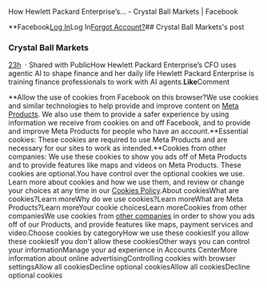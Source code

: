 How Hewlett Packard Enterprise’s... - Crystal Ball Markets | Facebook

**Facebook[Log In](https://www.facebook.com/login/device-based/regular/login/?login_attempt=1&next=https%3A%2F%2Fwww.facebook.com%2FCrystalBallMarkets%2Fposts%2Fhow-hewlett-packard-enterprises-cfo-uses-agentic-ai-to-shape-finance-and-her-dai%2F1133272152159229%2F)Log In[Forgot Account?](https://www.facebook.com/recover/initiate?ars=royal_blue_bar)## Crystal Ball Markets's post

### Crystal Ball Markets

[23h](https://www.facebook.com/CrystalBallMarkets/posts/pfbid02Z5SfE5sjv6zQjcYkfCnp9dwTr3Jy8P2VqyN9MeVyMfuCCMy1UH3bt1Bsz16eNMuql?__cft__[0]=AZVEP0XhVzxQVDvKAhdjCPDO9YnXxnOnHd4rj2iERSM-OQe8FY_AMToWFaiT8wjdGC_vczy-20Ehq9UaSyBliwzNRvl5sAz3PyRNDuziZMz7ZPMI3OIuDP1JO6aUrZEaNZ7zEjpojnyiDmqR9YZvobakxGra53ZI4WTSvM41s_J_Ww&__tn__=%2CO%2CP-R)  · Shared with PublicHow Hewlett Packard Enterprise’s CFO uses agentic AI to shape finance and her daily life Hewlett Packard Enterprise is training finance professionals to work with AI agents.**Like**Comment

**Allow the use of cookies from Facebook on this browser?We use cookies and similar technologies to help provide and improve content on [Meta Products](https://www.facebook.com/help/1561485474074139). We also use them to provide a safer experience by using information we receive from cookies on and off Facebook, and to provide and improve Meta Products for people who have an account.**Essential cookies: These cookies are required to use Meta Products and are necessary for our sites to work as intended.**Cookies from other companies: We use these cookies to show you ads off of Meta Products and to provide features like maps and videos on Meta Products. These cookies are optional.You have control over the optional cookies we use. Learn more about cookies and how we use them, and review or change your choices at any time in our [Cookies Policy](https://www.facebook.com/policies/cookies/).About cookiesWhat are cookies?Learn moreWhy do we use cookies?Learn moreWhat are Meta Products?Learn moreYour cookie choicesLearn moreCookies from other companiesWe use cookies from [other companies](https://www.facebook.com/privacy/policies/cookies/?annotations[0]=explanation%2F3_companies_list) in order to show you ads off of our Products, and provide features like maps, payment services and video.Choose cookies by categoryHow we use these cookiesIf you allow these cookiesIf you don't allow these cookiesOther ways you can control your informationManage your ad experience in Accounts CenterMore information about online advertisingControlling cookies with browser settingsAllow all cookiesDecline optional cookiesAllow all cookiesDecline optional cookies